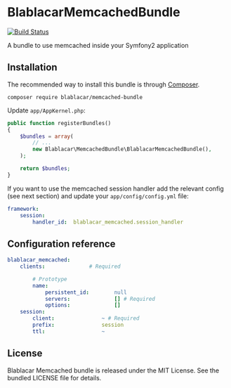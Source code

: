 # BlablacarMemcachedBundle

[![Build Status](https://travis-ci.org/blablacar/BlablacarMemcachedBundle.png)](https://travis-ci.org/blablacar/BlablacarMemcachedBundle)

A bundle to use memcached inside your Symfony2 application

## Installation

The recommended way to install this bundle is through
[Composer](http://getcomposer.org/).

    composer require blablacar/memcached-bundle

Update `app/AppKernel.php`:

```php
public function registerBundles()
{
    $bundles = array(
        // ...
        new Blablacar\MemcachedBundle\BlablacarMemcachedBundle(),
    );

    return $bundles;
}
```

If you want to use the memcached session handler add the relevant config (see next section) and update your `app/config/config.yml` file:

```yml
framework:
    session:
        handler_id:  blablacar_memcached.session_handler
```

## Configuration reference

```yml
blablacar_memcached:
    clients:              # Required

        # Prototype
        name:
            persistent_id:        null
            servers:              [] # Required
            options:              []
    session:
        client:               ~ # Required
        prefix:               session
        ttl:                  ~
```

## License

Blablacar Memcached bundle is released under the MIT License. See the bundled
LICENSE file for details.
